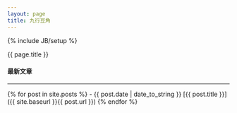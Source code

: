 ```yaml
---
layout: page
title: 九行豆角
---
```

{% include JB/setup %}

{{ page.title }}

#### 最新文章

*****
{% for post in site.posts %}
    - {{ post.date | date_to_string }} [{{ post.title }}]({{ site.baseurl }}{{ post.url }})
{% endfor %}
